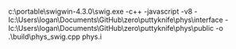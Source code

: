 c:\portable\swigwin-4.3.0\swig.exe -c++ -javascript -v8 -Ic:\Users\logan\Documents\GitHub\zero\puttyknife\phys\interface -Ic:\Users\logan\Documents\GitHub\zero\puttyknife\phys\public -o .\build\phys_swig.cpp phys.i